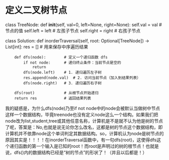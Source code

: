 # 定义二叉树节点
class TreeNode:
    def __init__(self, val=0, left=None, right=None):
        self.val = val        # 节点的值
        self.left = left      # 左孩子节点
        self.right = right    # 右孩子节点

class Solution:
    def inorderTraversal(self, root: Optional[TreeNode]) -> List[int]:
        res = []              # 用来保存中序遍历结果

        def dfs(node):        # 定义一个递归函数 dfs
            if not node:      # 递归终止条件：当前节点是空的
                return
            dfs(node.left)    # 1. 递归遍历左子树
            res.append(node.val)  # 2. 访问当前节点（加入到结果列表）
            dfs(node.right)   # 3. 递归遍历右子树
        
        dfs(root)             # 从根节点开始递归
        return res            # 返回结果列表

我的疑惑是，为什么dfs(node)乃至if not node中的node会被默认当做树中节点这样一个数据结构，毕竟treenode也没有定义node这么一个结构。如果我们把node改为list,student,tree或其他任意名称，计算机是不是就不认为他是树的节点了呢，答案是：No,也就是说无论你怎么改名，这都是树的节点这个数据结构，即计算机并不依靠node这个单词判定其数据结构。so，计算机认为node是树节点的原因其实是！！！！在inorderTraversal函数中，有一句dfs(root)，这使得dfs这个递归函数的第一个输入是已知的root！而root是声明过的树的根节点！也就是说，dfs()内的数据结构已经是“树的节点”的形状了！（并且以后都是！）
